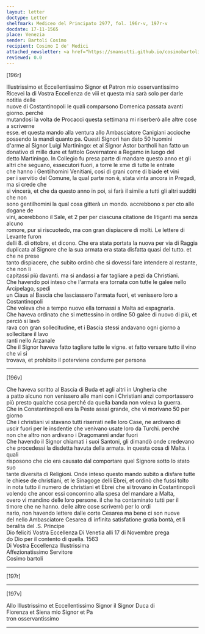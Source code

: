 ```yaml
---
layout: letter
doctype: Letter
shelfmark: Mediceo del Principato 2977, fol. 196r-v, 197r-v
docdate: 17-11-1565
place: Venezia
sender: Bartoli Cosimo
recipient: Cosimo I de' Medici
attached_newsletter: <a href="https://smansutti.github.io/cosimobartoli/texts/3079_140/">3079_140</a>
reviewed: 0.0
---
```


[196r]  
  
  
Illustrissimo et Eccellentissimo Signor et Patron mio osservantissimo  
Ricevei la di Vostra Eccellenza de viii et questa mia sarà solo per darle notitia delle  
nuove di Costantinopoli le quali comparsono Domenica passata avanti giorno. perché  
mutandosi la volta de Procacci questa settimana mi riserberò alle altre cose a scriverne  
esse. et questa mando alla ventura allo Ambasciatore Canigiani accioche  
possendo la mandi quanto pa. Questi Signori han dato 50 huomini  
d'arme al Signor Luigi Martiningo: et al Signor Astor bartholi han fatto un  
donativo di mille dure et fattolo Governatore a Regamo in luogo del  
detto Martiningo. In Collegio fu presa parte di mandare questo anno et gli  
altri che seguano, essecutori fuori, a torre le xme di tutte le entrate  
che hanno i Gentilhomini Venitiani, cosi di grani come di biade et vini  
per i servitio del Comune, la qual parte non è, stata vinta ancora in Pregadi, ma si crede che  
si vincerà, et che da questo anno in poi, si farà il simile a tutti gli altri sudditi che non  
sono gentilhomini la qual cosa gitterà un mondo. accrebbono x per cto alle dogane de  
vini, acerebbono il Sale, et 2 per per ciascuna citatione de litiganti ma senza alcuno  
romore, pur si riscuotedo, ma con gran dispiacere di molti. Le lettere di Levante furon  
delli 8. di ottobre, et dicono. Che era stata portata la nuova per via di Raggia  
duplicata al Signore che la sua armata era stata disfatta quasi del tutto. et che ne prese  
tanto dispiacere, che subito ordinò che si dovessi fare intendere al restante, che non li  
capitassi più davanti. ma si andassi a far tagliare a pezi da Christiani.  
Che havendo poi inteso che l'armata era tornata con tutte le galee nello Arcipelago, spedì  
un Ciaus al Bascia che lasciassero l'armata fuori, et venissero loro a Costantinopoli  
Che voleva che a tempo nuovo ella tornassi a Malta ad espagnarla.  
Che haveva ordinato che si mettessino in ordine 50 galee di nuovo di più, et perciò si lavò  
rava con gran sollecitudine, et i Bascia stessi andavano ogni giorno a sollecitare il lavo  
ranti nello Arzanale  
Che il Signor haveva fatto tagliare tutte le vigne. et fatto versare tutto il vino che vi si  
trovava, et prohibito il poterviene condurre per persona  
  
---  

[196v]  
  
  
Che haveva scritto al Bascia di Buda et agli altri in Ungheria che  
a patto alcuno non venissero alle mani con i Christiani anzi comportassero  
più presto qualche cosa perché da quella banda non voleva la guerra.  
Che in Constantinopoli era la Peste assai grande, che vi morivano 50 per giorno  
Che i christiani vi stavano tutti riserrati nelle loro Case, ne ardivano di  
uscir fuori per le insdentie che venivano usate loro da Turchi. perché  
non che altro non ardivano i Dragomanni andar fuori  
Che havendo il Signor chiamati i suoi Santoni, gli dimandò onde credevano  
che procedessi la disdetta havuta della armata. in questa cosa di Malta. i quali  
risposono che cio era causato dal comportare quel Signore sotto lo stato suo  
tante diversita di Religioni. Onde inteso questo mando subito a disfare tutte  
le chiese de christiani, et le Sinagoge delli Ebrei, et ordinò che fussi tolto  
in nota tutto il numero de christiani et Ebrei che si trovano in Costantinopoli  
volendo che ancor essi concorrino alla spesa del mandare a Malta,  
overo vi mandino delle loro persone. il che ha contaminato tutti per il  
timore che ne hanno. delle altre cose scriverrò per lo ordi  
nario, non havendo lettere dalle corte Cesarea ma bene ci son nuove  
del nello Ambasciatore Cesarea di infinita satisfatione gratia bontà, et li  
beralita del .S. Principe  
Dio feliciti Vostra Eccellenza Di Venetia alli 17 di Novembre prega  
do Dio per il contento di quella. 1563  
Di Vostra Eccellenza Illustrissima  
Affezionatissimo Servitore  
Cosimo bartoli  
  
---  

[197r]  
  
  
  
---  

[197v]  
  
  
Allo Illustrissimo et Eccellentissimo Signor il Signor Duca di  
Fiorenza et Siena mio Signor et Pa  
tron osservantissimo  
  
---  

